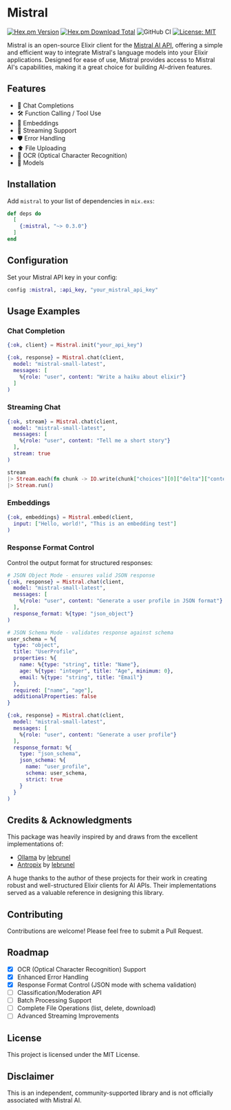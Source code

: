 # Mistral

[![Hex.pm Version](https://img.shields.io/hexpm/v/mistral)](https://hex.pm/packages/mistral)
[![Hex.pm Download Total](https://img.shields.io/hexpm/dt/mistral)](https://hex.pm/packages/mistral)
![GitHub CI](https://github.com/rodloboz/mistral/actions/workflows/all-checks-pass.yml/badge.svg)
[![License: MIT](https://img.shields.io/badge/License-MIT-yellow.svg)](https://opensource.org/licenses/MIT)

Mistral is an open-source Elixir client for the [Mistral AI API](https://docs.mistral.ai/api/), offering a simple and efficient way to integrate Mistral's language models into your Elixir applications. Designed for ease of use, Mistral provides access to Mistral AI's capabilities, making it a great choice for building AI-driven features.

## Features

- 💬 Chat Completions
- 🛠 Function Calling / Tool Use
- 🔢 Embeddings
- 🌊 Streaming Support
- 🛡️ Error Handling
- ⬆️ File Uploading
- 📄 OCR (Optical Character Recognition)
- 🤖 Models

## Installation

Add `mistral` to your list of dependencies in `mix.exs`:

```elixir
def deps do
  [
    {:mistral, "~> 0.3.0"}
  ]
end
```

## Configuration

Set your Mistral API key in your config:

```elixir
config :mistral, :api_key, "your_mistral_api_key"
```

## Usage Examples

### Chat Completion

```elixir
{:ok, client} = Mistral.init("your_api_key")

{:ok, response} = Mistral.chat(client,
  model: "mistral-small-latest",
  messages: [
    %{role: "user", content: "Write a haiku about elixir"}
  ]
)
```

### Streaming Chat

```elixir
{:ok, stream} = Mistral.chat(client,
  model: "mistral-small-latest",
  messages: [
    %{role: "user", content: "Tell me a short story"}
  ],
  stream: true
)

stream
|> Stream.each(fn chunk -> IO.write(chunk["choices"][0]["delta"]["content"] || "") end)
|> Stream.run()
```

### Embeddings

```elixir
{:ok, embeddings} = Mistral.embed(client,
  input: ["Hello, world!", "This is an embedding test"]
)
```

### Response Format Control

Control the output format for structured responses:

```elixir
# JSON Object Mode - ensures valid JSON response
{:ok, response} = Mistral.chat(client,
  model: "mistral-small-latest",
  messages: [
    %{role: "user", content: "Generate a user profile in JSON format"}
  ],
  response_format: %{type: "json_object"}
)

# JSON Schema Mode - validates response against schema
user_schema = %{
  type: "object",
  title: "UserProfile",
  properties: %{
    name: %{type: "string", title: "Name"},
    age: %{type: "integer", title: "Age", minimum: 0},
    email: %{type: "string", title: "Email"}
  },
  required: ["name", "age"],
  additionalProperties: false
}

{:ok, response} = Mistral.chat(client,
  model: "mistral-small-latest",
  messages: [
    %{role: "user", content: "Generate a user profile"}
  ],
  response_format: %{
    type: "json_schema",
    json_schema: %{
      name: "user_profile",
      schema: user_schema,
      strict: true
    }
  }
)
```

## Credits & Acknowledgments

This package was heavily inspired by and draws from the excellent implementations of:

- [Ollama](https://github.com/lebrunel/ollama-ex) by [lebrunel](https://github.com/lebrunel)
- [Antropix](https://github.com/lebrunel/anthropix) by [lebrunel](https://github.com/lebrunel)

A huge thanks to the author of these projects for their work in creating robust and well-structured Elixir clients for AI APIs. Their implementations served as a valuable reference in designing this library.

## Contributing

Contributions are welcome! Please feel free to submit a Pull Request.

## Roadmap

- [X] OCR (Optical Character Recognition) Support
- [X] Enhanced Error Handling
- [X] Response Format Control (JSON mode with schema validation)
- [ ] Classification/Moderation API
- [ ] Batch Processing Support
- [ ] Complete File Operations (list, delete, download)
- [ ] Advanced Streaming Improvements

## License

This project is licensed under the MIT License.

## Disclaimer

This is an independent, community-supported library and is not officially associated with Mistral AI.
